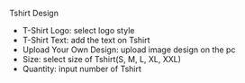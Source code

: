 Tshirt Design
- T-Shirt Logo: select logo style
- T-Shirt Text: add the text on Tshirt
- Upload Your Own Design: upload image design on the pc
- Size: select size of Tshirt(S, M, L, XL, XXL)
- Quantity: input number of Tshirt